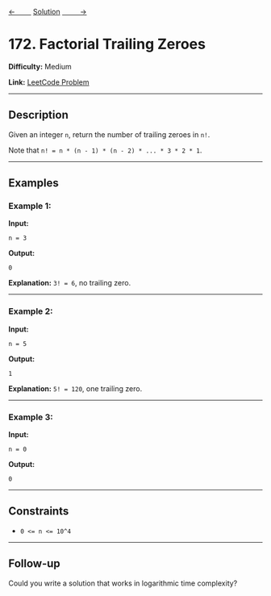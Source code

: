 [<-&nbsp;&nbsp;&nbsp;&nbsp;&nbsp;&nbsp;&nbsp;&nbsp;](../36.%20Valid%20Sudoku/statement.md)
[Solution](../172.%20Factorial%20Trailing%20Zeroes/solution.js)
[&nbsp;&nbsp;&nbsp;&nbsp;&nbsp;&nbsp;&nbsp;&nbsp; ->](../509.%20Fibonacci%20Number/statement.md)

# 172. Factorial Trailing Zeroes

**Difficulty:** Medium

**Link:** [LeetCode Problem](https://leetcode.com/problems/factorial-trailing-zeroes/)

---

## Description

Given an integer `n`, return the number of trailing zeroes in `n!`.

Note that `n! = n * (n - 1) * (n - 2) * ... * 3 * 2 * 1`.

---

## Examples

### Example 1:

**Input:**

```plaintext
n = 3
```

**Output:**

```plaintext
0
```

**Explanation:**
`3! = 6`, no trailing zero.

---

### Example 2:

**Input:**

```plaintext
n = 5
```

**Output:**

```plaintext
1
```

**Explanation:**
`5! = 120`, one trailing zero.

---

### Example 3:

**Input:**

```plaintext
n = 0
```

**Output:**

```plaintext
0
```

---

## Constraints

- `0 <= n <= 10^4`

---

## Follow-up

Could you write a solution that works in logarithmic time complexity?
